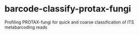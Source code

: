 # barcode-classify-protax-fungi
Profiling PROTAX-fungi for quick and coarse classification of ITS metabarcoding reads
